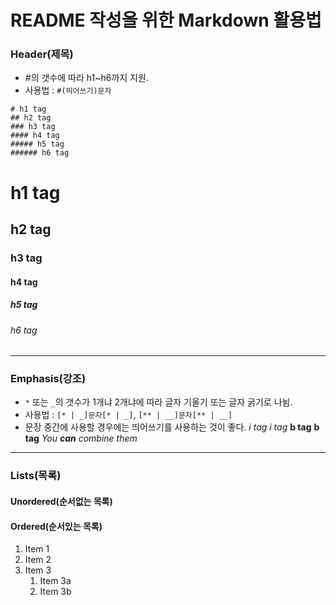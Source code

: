 # README 작성을 위한 Markdown 활용법
### Header(제목)
* #의 갯수에 따라 h1~h6까지 지원.
* 사용법 : ```#(띄어쓰기)문자```
```
# h1 tag
## h2 tag
### h3 tag
#### h4 tag
##### h5 tag
###### h6 tag
```
# h1 tag
## h2 tag
### h3 tag
#### h4 tag
##### h5 tag
###### h6 tag

***

### Emphasis(강조)
* ```*``` 또는 ```_```의 갯수가 1개냐 2개냐에 따라 글자 기울기 또는 글자 굵기로 나뉨.
* 사용법 : ```[* | _]문자[* | _]```, ```[** | __]문자[** | __]```
* 문장 중간에 사용할 경우에는 띄어쓰기를 사용하는 것이 좋다.
*i tag*
_i tag_
**b tag**
__b tag__
_You **can** combine them_

***

### Lists(목록)
#### Unordered(순서없는 목록)
#### Ordered(순서있는 목록)
1. Item 1
1. Item 2
1. Item 3
   1. Item 3a
   1. Item 3b

